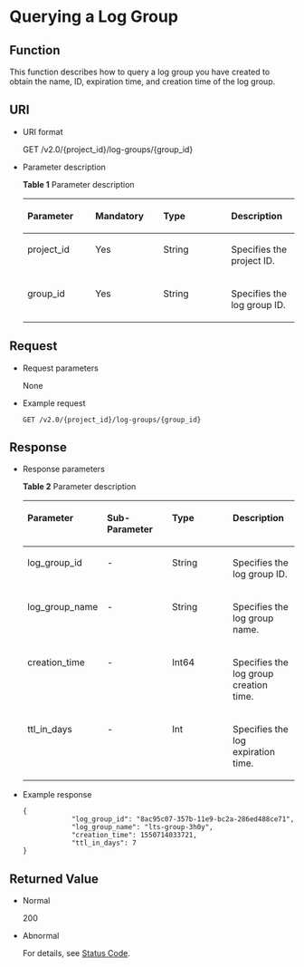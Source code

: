 # Querying a Log Group<a name="lts_02_0004"></a>

## Function<a name="section13262100202410"></a>

This function describes how to query a log group you have created to obtain the name, ID, expiration time, and creation time of the log group.

## URI<a name="section31681806"></a>

-   URI format

    GET /v2.0/\{project\_id\}/log-groups/\{group\_id\}


-   Parameter description

    **Table  1**  Parameter description

    <a name="table805068"></a>
    <table><thead align="left"><tr id="row57933110"><th class="cellrowborder" valign="top" width="25%" id="mcps1.2.5.1.1"><p id="p62070358"><a name="p62070358"></a><a name="p62070358"></a><strong id="b128317754613"><a name="b128317754613"></a><a name="b128317754613"></a>Parameter</strong></p>
    </th>
    <th class="cellrowborder" valign="top" width="25%" id="mcps1.2.5.1.2"><p id="p61643119"><a name="p61643119"></a><a name="p61643119"></a><strong id="b1819188124617"><a name="b1819188124617"></a><a name="b1819188124617"></a>Mandatory</strong></p>
    </th>
    <th class="cellrowborder" valign="top" width="25%" id="mcps1.2.5.1.3"><p id="p27036712"><a name="p27036712"></a><a name="p27036712"></a><strong id="b12937918465"><a name="b12937918465"></a><a name="b12937918465"></a>Type</strong></p>
    </th>
    <th class="cellrowborder" valign="top" width="25%" id="mcps1.2.5.1.4"><p id="p42490025"><a name="p42490025"></a><a name="p42490025"></a><strong id="b82209541461"><a name="b82209541461"></a><a name="b82209541461"></a>Description</strong></p>
    </th>
    </tr>
    </thead>
    <tbody><tr id="row19139995"><td class="cellrowborder" valign="top" width="25%" headers="mcps1.2.5.1.1 "><p id="p166901052205610"><a name="p166901052205610"></a><a name="p166901052205610"></a>project_id</p>
    </td>
    <td class="cellrowborder" valign="top" width="25%" headers="mcps1.2.5.1.2 "><p id="p13690175218569"><a name="p13690175218569"></a><a name="p13690175218569"></a>Yes</p>
    </td>
    <td class="cellrowborder" valign="top" width="25%" headers="mcps1.2.5.1.3 "><p id="p1690852165618"><a name="p1690852165618"></a><a name="p1690852165618"></a>String</p>
    </td>
    <td class="cellrowborder" valign="top" width="25%" headers="mcps1.2.5.1.4 "><p id="p106901852145617"><a name="p106901852145617"></a><a name="p106901852145617"></a>Specifies the project ID.</p>
    </td>
    </tr>
    <tr id="row8975271"><td class="cellrowborder" valign="top" width="25%" headers="mcps1.2.5.1.1 "><p id="p1169065215561"><a name="p1169065215561"></a><a name="p1169065215561"></a>group_id</p>
    </td>
    <td class="cellrowborder" valign="top" width="25%" headers="mcps1.2.5.1.2 "><p id="p969016528569"><a name="p969016528569"></a><a name="p969016528569"></a>Yes</p>
    </td>
    <td class="cellrowborder" valign="top" width="25%" headers="mcps1.2.5.1.3 "><p id="p969011527564"><a name="p969011527564"></a><a name="p969011527564"></a>String</p>
    </td>
    <td class="cellrowborder" valign="top" width="25%" headers="mcps1.2.5.1.4 "><p id="p186901852125613"><a name="p186901852125613"></a><a name="p186901852125613"></a>Specifies the log group ID.</p>
    </td>
    </tr>
    </tbody>
    </table>


## Request<a name="section16700806"></a>

-   Request parameters

    None

-   Example request

    ```
    GET /v2.0/{project_id}/log-groups/{group_id}
    ```


## Response<a name="section16089528"></a>

-   Response parameters

    **Table  2**  Parameter description

    <a name="table894955330"></a>
    <table><thead align="left"><tr id="row396125513310"><th class="cellrowborder" valign="top" width="25%" id="mcps1.2.5.1.1"><p id="p29326511412"><a name="p29326511412"></a><a name="p29326511412"></a><strong id="b1124318619407"><a name="b1124318619407"></a><a name="b1124318619407"></a>Parameter</strong></p>
    </th>
    <th class="cellrowborder" valign="top" width="25%" id="mcps1.2.5.1.2"><p id="p293213519412"><a name="p293213519412"></a><a name="p293213519412"></a><strong id="afd1c772bc0d34dd0954eb451c30339a1"><a name="afd1c772bc0d34dd0954eb451c30339a1"></a><a name="afd1c772bc0d34dd0954eb451c30339a1"></a>Sub-Parameter</strong></p>
    </th>
    <th class="cellrowborder" valign="top" width="25%" id="mcps1.2.5.1.3"><p id="p1693275249"><a name="p1693275249"></a><a name="p1693275249"></a><strong id="b44001144134514"><a name="b44001144134514"></a><a name="b44001144134514"></a>Type</strong></p>
    </th>
    <th class="cellrowborder" valign="top" width="25%" id="mcps1.2.5.1.4"><p id="p79321055418"><a name="p79321055418"></a><a name="p79321055418"></a><strong id="b9717144524512"><a name="b9717144524512"></a><a name="b9717144524512"></a>Description</strong></p>
    </th>
    </tr>
    </thead>
    <tbody><tr id="row14961155834"><td class="cellrowborder" valign="top" width="25%" headers="mcps1.2.5.1.1 "><p id="p3933557412"><a name="p3933557412"></a><a name="p3933557412"></a>log_group_id</p>
    </td>
    <td class="cellrowborder" valign="top" width="25%" headers="mcps1.2.5.1.2 "><p id="p393310520420"><a name="p393310520420"></a><a name="p393310520420"></a>-</p>
    </td>
    <td class="cellrowborder" valign="top" width="25%" headers="mcps1.2.5.1.3 "><p id="p6933955419"><a name="p6933955419"></a><a name="p6933955419"></a>String</p>
    </td>
    <td class="cellrowborder" valign="top" width="25%" headers="mcps1.2.5.1.4 "><p id="p1393365243"><a name="p1393365243"></a><a name="p1393365243"></a>Specifies the log group ID.</p>
    </td>
    </tr>
    <tr id="row2961555431"><td class="cellrowborder" valign="top" width="25%" headers="mcps1.2.5.1.1 "><p id="p1893314511413"><a name="p1893314511413"></a><a name="p1893314511413"></a>log_group_name</p>
    </td>
    <td class="cellrowborder" valign="top" width="25%" headers="mcps1.2.5.1.2 "><p id="p9933185745"><a name="p9933185745"></a><a name="p9933185745"></a>-</p>
    </td>
    <td class="cellrowborder" valign="top" width="25%" headers="mcps1.2.5.1.3 "><p id="p19933115241"><a name="p19933115241"></a><a name="p19933115241"></a>String</p>
    </td>
    <td class="cellrowborder" valign="top" width="25%" headers="mcps1.2.5.1.4 "><p id="p39331751246"><a name="p39331751246"></a><a name="p39331751246"></a>Specifies the log group name.</p>
    </td>
    </tr>
    <tr id="row4961055739"><td class="cellrowborder" valign="top" width="25%" headers="mcps1.2.5.1.1 "><p id="p0933954411"><a name="p0933954411"></a><a name="p0933954411"></a>creation_time</p>
    </td>
    <td class="cellrowborder" valign="top" width="25%" headers="mcps1.2.5.1.2 "><p id="p10933751845"><a name="p10933751845"></a><a name="p10933751845"></a>-</p>
    </td>
    <td class="cellrowborder" valign="top" width="25%" headers="mcps1.2.5.1.3 "><p id="p11933251149"><a name="p11933251149"></a><a name="p11933251149"></a>Int64</p>
    </td>
    <td class="cellrowborder" valign="top" width="25%" headers="mcps1.2.5.1.4 "><p id="p13933152045"><a name="p13933152045"></a><a name="p13933152045"></a>Specifies the log group creation time.</p>
    </td>
    </tr>
    <tr id="row1296185518312"><td class="cellrowborder" valign="top" width="25%" headers="mcps1.2.5.1.1 "><p id="p39331057410"><a name="p39331057410"></a><a name="p39331057410"></a>ttl_in_days</p>
    </td>
    <td class="cellrowborder" valign="top" width="25%" headers="mcps1.2.5.1.2 "><p id="p16933165844"><a name="p16933165844"></a><a name="p16933165844"></a>-</p>
    </td>
    <td class="cellrowborder" valign="top" width="25%" headers="mcps1.2.5.1.3 "><p id="p1993320514419"><a name="p1993320514419"></a><a name="p1993320514419"></a>Int</p>
    </td>
    <td class="cellrowborder" valign="top" width="25%" headers="mcps1.2.5.1.4 "><p id="p5933125343"><a name="p5933125343"></a><a name="p5933125343"></a>Specifies the log expiration time.</p>
    </td>
    </tr>
    </tbody>
    </table>

-   Example response

    ```
    {
                "log_group_id": "8ac95c07-357b-11e9-bc2a-286ed488ce71", 
                "log_group_name": "lts-group-3h0y", 
                "creation_time": 1550714033721, 
                "ttl_in_days": 7
    } 
    ```


## Returned Value<a name="section10588031"></a>

-   Normal

    200

-   Abnormal

    For details, see  [Status Code](status-code.md).


